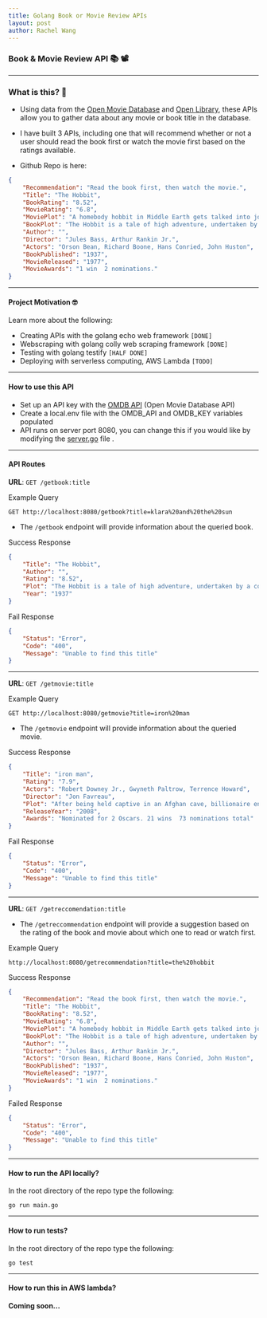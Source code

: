```yaml
---
title: Golang Book or Movie Review APIs
layout: post
author: Rachel Wang
---
```

### Book & Movie Review API 📚 📽️
---

### What is this? 🎉
- Using data from the [Open Movie Database](https://www.omdbapi.com/) and [Open Library](https://openlibrary.org/), these APIs allow you to gather data about any movie or book title in the database. 
- I have built 3 APIs, including one that will recommend whether or not a user should read the book first or watch the movie first based on the ratings available.

- Github Repo is here: <a href="https://github.com/rachelwritingcode/book-or-movie-api"><i class="fa-brands fa-github fa-2xl"></i></a>

```json
{
    "Recommendation": "Read the book first, then watch the movie.",
    "Title": "The Hobbit",
    "BookRating": "8.52",
    "MovieRating": "6.8",
    "MoviePlot": "A homebody hobbit in Middle Earth gets talked into joining a quest with a group of dwarves to recover their treasure from a dragon.",
    "BookPlot": "The Hobbit is a tale of high adventure, undertaken by a company of dwarves in search of dragon-guarded gold. A reluctant partner in this perilous quest is Bilbo Baggins, a comfort-loving unambitious hobbit, who surprises even himself by his resourcefulness and skill as a burglar.Encounters with trolls, goblins, dwarves, elves, and giant spiders, conversations with the dragon, Smaug, and a rather unwilling presence at the Battle of Five Armies are just some of the adventures that befall Bilbo.Bilbo Baggins has taken his place among the ranks of the immortals of children’s fiction. Written by Professor Tolkien for his children, The Hobbit met with instant critical acclaim when published.",
    "Author": "",
    "Director": "Jules Bass, Arthur Rankin Jr.",
    "Actors": "Orson Bean, Richard Boone, Hans Conried, John Huston",
    "BookPublished": "1937",
    "MovieReleased": "1977",
    "MovieAwards": "1 win  2 nominations."
}

```

---

#### Project Motivation 🤓
Learn more about the following:
- Creating APIs with the golang echo web framework `[DONE]`
- Webscraping with golang colly web scraping framework `[DONE]`
- Testing with golang testify `[HALF DONE]`
- Deploying with serverless computing, AWS Lambda `[TODO]`

---

#### How to use this API 
- Set up an API key with the [OMDB API](https://www.omdbapi.com/) (Open Movie Database API) 
- Create a local.env file with the OMDB_API and OMDB_KEY variables populated 
- API runs on server port 8080, you can change this if you would like by modifying the [server.go](server/server.go) file .


---

#### API Routes 


**URL**:  `GET /getbook:title`

Example Query

```
GET http://localhost:8080/getbook?title=klara%20and%20the%20sun
```
- The `/getbook` endpoint will provide information about the queried book.

Success Response
```json
{
    "Title": "The Hobbit",
    "Author": "",
    "Rating": "8.52",
    "Plot": "The Hobbit is a tale of high adventure, undertaken by a company of dwarves in search of dragon-guarded gold. A reluctant partner in this perilous quest is Bilbo Baggins, a comfort-loving unambitious hobbit, who surprises even himself by his resourcefulness and skill as a burglar.Encounters with trolls, goblins, dwarves, elves, and giant spiders, conversations with the dragon, Smaug, and a rather unwilling presence at the Battle of Five Armies are just some of the adventures that befall Bilbo.Bilbo Baggins has taken his place among the ranks of the immortals of children’s fiction. Written by Professor Tolkien for his children, The Hobbit met with instant critical acclaim when published.",
    "Year": "1937"
}
```

Fail Response
```json
{
    "Status": "Error",
    "Code": "400",
    "Message": "Unable to find this title"
}
```

 ---

**URL**:  `GET /getmovie:title`

Example Query
```
GET http://localhost:8080/getmovie?title=iron%20man
```
- The `/getmovie` endpoint will provide information about the queried movie.

Success Response
```json
{
    "Title": "iron man",
    "Rating": "7.9",
    "Actors": "Robert Downey Jr., Gwyneth Paltrow, Terrence Howard",
    "Director": "Jon Favreau",
    "Plot": "After being held captive in an Afghan cave, billionaire engineer Tony Stark creates a unique weaponized suit of armor to fight evil.",
    "ReleaseYear": "2008",
    "Awards": "Nominated for 2 Oscars. 21 wins  73 nominations total"
}
````

Fail Response
```json
{
    "Status": "Error",
    "Code": "400",
    "Message": "Unable to find this title"
}
```

---

**URL**:  `GET /getreccomendation:title`

- The `/getreccommendation` endpoint will provide a suggestion based on the rating of the book and movie about which one to read or watch first.


Example Query
```
http://localhost:8080/getrecommendation?title=the%20hobbit
```

Success Response
```json
{
    "Recommendation": "Read the book first, then watch the movie.",
    "Title": "The Hobbit",
    "BookRating": "8.52",
    "MovieRating": "6.8",
    "MoviePlot": "A homebody hobbit in Middle Earth gets talked into joining a quest with a group of dwarves to recover their treasure from a dragon.",
    "BookPlot": "The Hobbit is a tale of high adventure, undertaken by a company of dwarves in search of dragon-guarded gold. A reluctant partner in this perilous quest is Bilbo Baggins, a comfort-loving unambitious hobbit, who surprises even himself by his resourcefulness and skill as a burglar.Encounters with trolls, goblins, dwarves, elves, and giant spiders, conversations with the dragon, Smaug, and a rather unwilling presence at the Battle of Five Armies are just some of the adventures that befall Bilbo.Bilbo Baggins has taken his place among the ranks of the immortals of children’s fiction. Written by Professor Tolkien for his children, The Hobbit met with instant critical acclaim when published.",
    "Author": "",
    "Director": "Jules Bass, Arthur Rankin Jr.",
    "Actors": "Orson Bean, Richard Boone, Hans Conried, John Huston",
    "BookPublished": "1937",
    "MovieReleased": "1977",
    "MovieAwards": "1 win  2 nominations."
}
```
Failed Response
```json
{
    "Status": "Error",
    "Code": "400",
    "Message": "Unable to find this title"
}
```

---
#### How to run the API locally?

In the root directory of the repo type the following:

`go run main.go`

---

#### How to run tests?
In the root directory of the repo type the following:

`go test`

---

#### How to run this in AWS lambda?

__Coming soon...__

